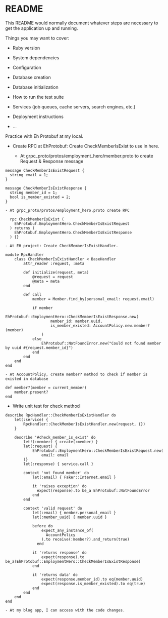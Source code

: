 # README

This README would normally document whatever steps are necessary to get the
application up and running.

Things you may want to cover:

- Ruby version

- System dependencies

- Configuration

- Database creation

- Database initialization

- How to run the test suite

- Services (job queues, cache servers, search engines, etc.)

- Deployment instructions

- ...

Practice with Eh Protobuf at my local.

- Create RPC at EhProtobuf: Create CheckMemberIsExist to use in here.

  - At grpc_proto/protos/employment_hero/member.proto to create Request & Response message

```
message CheckMemberIsExistRequest {
  string email = 1;
}

message CheckMemberIsExistResponse {
  string member_id = 1;
  bool is_member_existed = 2;
}
```

    - At grpc_proto/protos/employment_hero.proto create RPC

```
  rpc CheckMemberIsExist (
    EhProtobuf.EmploymentHero.CheckMemberIsExistRequest
  ) returns (
    EhProtobuf.EmploymentHero.CheckMemberIsExistResponse
  ) {}
```

    - At EH project: Create CheckMemberIsExistHandler.

```
module RpcHandler
    class CheckMemberIsExistHandler < BaseHandler
        attr_reader :request, :meta

        def initialize(request, meta)
            @request = request
            @meta = meta
        end

        def call
            member = Member.find_by(personal_email: request.email)

            if member
                EhProtobuf::EmploymentHero::CheckMemberIsExistResponse.new(
                    member_id: member.uuid,
                    is_member_existed: AccountPolicy.new.member?(member)
                )
            else
                EhProtobuf::NotFoundError.new("Could not found member by uuid #{request.member_id}")
            end
        end
    end
end
```

    - At AccountPolicy, create member? method to check if member is existed in database

```
def member?(member = current_member)
    member.present?
end
```

- Write unit test for check method

```
describe RpcHandler::CheckMemberIsExistHandler do
    let(:service) {
        RpcHandler::CheckMemberIsExistHandler.new(request, {})
    }

    describe '#check_member_is_exist' do
        let!(:member) { create(:member) }
        let(:request) {
            EhProtobuf::EmploymentHero::CheckMemberIsExistRequest.new(
                email: email
        )}
        let(:response) { service.call }

        context 'not found member' do
            let(:email) { Faker::Internet.email }

            it 'raises exception' do
              expect(response).to be_a EhProtobuf::NotFoundError
            end
        end

        context 'valid request' do
            let(:email) { member.personal_email }
            let(:member_uuid) { member.uuid }

            before do
                expect_any_instance_of(
                  AccountPolicy
                ).to receive(:member?).and_return(true)
              end

            it 'returns response' do
                expect(response).to be_a(EhProtobuf::EmploymentHero::CheckMemberIsExistResponse)
            end

            it 'returns data' do
                expect(response.member_id).to eq(member.uuid)
                expect(response.is_member_existed).to eq(true)
            end
        end
    end
end
```

    - At my blog app, I can access with the code changes.

